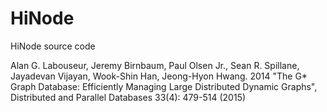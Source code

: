 # HiNode
HiNode source code

Alan G. Labouseur, Jeremy Birnbaum, Paul Olsen Jr., Sean R. Spillane, Jayadevan Vijayan, Wook-Shin Han, Jeong-Hyon Hwang. 2014 "The G* Graph Database: Efficiently Managing Large Distributed Dynamic Graphs", Distributed and Parallel Databases 33(4): 479-514 (2015) 

